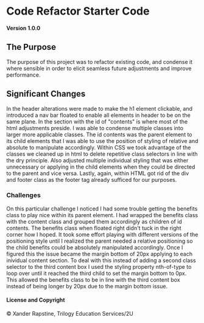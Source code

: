 # Code Refactor Starter Code

**Version 1.0.0**

## The Purpose
The purpose of this project was to refactor existing code, and condense it where sensible in order to elicit seamless future adjustments and improve performance.

## Significant Changes
In the header alterations were made to make the h1 element clickable, and introduced a nav bar floated to enable all elements in header to be on the same plane.
In the section with the id of "contents" is where most of the html adjustments preside. I was able to condense multiple classes into larger more applicable classes.
The id contents was the parent element to its child elements that I was able to use the position of styling of relative and absolute to manipulate accordingly.
Within CSS we took advantage of the classes we cleaned up in html to delete repetitive class selectors in line with the dry principle. Also adjusted multiple individual styling
that was either unnecessary or applying in the child elements when they could be directed to the parent and vice versa. Lastly, again, within HTML got rid of the div and footer 
class as the footer tag already sufficed for our purposes.

### Challenges 
On this particular challenge I noticed I had some trouble getting the benefits class to play nice within its parent element. I had wrapped the benefits class with the content class 
and grouped them accordingly as children of id contents. The benefits class when floated right didn't tuck in the right corner how I hoped. It took some effort playing with different
versions of the positioning style until I realized the parent needed a relative positioning so the child benefits could be absolutely manipulated accordingly. Once I figured this the 
issue became the margin bottom of 20px applying to each inividual content section. To deal with this instead of adding a second class selector to the third content box I used the 
styling property nth-of-type to loop over until it reached the third child to set the margin bottom to 0px. This allowed the benefits class to be in line with the third content box instead of being longer by 20px due to the margin bottom issue.

#### License and Copyright 
© Xander Rapstine, Trilogy Education Services/2U
